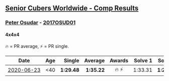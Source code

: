 <style>table {white-space: nowrap;}</style>

## [Senior Cubers Worldwide - Comp Results](/scw-comp/results/)
### [Peter Osudar](../peter_osudar.md) - [2017OSUD01](https://www.worldcubeassociation.org/persons/2017OSUD01?event=444)
#### 4x4x4

🔥 = PR average, ⚡ = PR single.

| Date | Age | Single | Average | Awards | Solve 1 | Solve 2 | Solve 3 | Solve 4 | Solve 5 | Video |
| :--: | :--: | --: | --: | :--: | --: | --: | --: | --: | --: | :-- |
| [2020-06-23](../../results/444/2020-06-23.md) | <40 | **1:29.48** | **1:35.22** | 🔥 ⚡ | 1:33.31 | **1:29.48** | 1:49.04 | 1:31.75 | 1:40.59 | [Link](https://www.facebook.com/events/268636114456043/permalink/273323990653922/) |


<!-- Global site tag (gtag.js) - Google Analytics -->
<script async src="https://www.googletagmanager.com/gtag/js?id=UA-86348435-3"></script>
<script>window.dataLayer = window.dataLayer || []; function gtag() {dataLayer.push(arguments);} gtag('js', new Date()); gtag('config', 'UA-86348435-3');</script>
